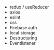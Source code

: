 - redux / useReducer
- axios
- eslint
- css
- Firebase auth
- local storage
- Destructuring
- Eventlistener
